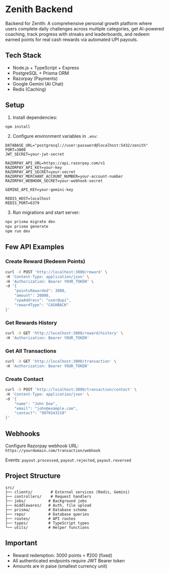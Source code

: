 # Zenith Backend

Backend for Zenith: A comprehensive personal growth platform where users complete daily challenges across multiple categories, get AI-powered coaching, track progress with streaks and leaderboards, and redeem earned points for real cash rewards via automated UPI payouts.

## Tech Stack

- Node.js + TypeScript + Express
- PostgreSQL + Prisma ORM
- Razorpay (Payments)
- Google Gemini (AI Chat)
- Redis (Caching)

## Setup

1. Install dependencies:
```bash
npm install
```

2. Configure environment variables in `.env`:
```env
DATABASE_URL="postgresql://user:password@localhost:5432/zenith"
PORT=3000
JWT_SECRET=your-jwt-secret

RAZORPAY_API_URL=https://api.razorpay.com/v1
RAZORPAY_API_KEY=your-key
RAZORPAY_API_SECRET=your-secret
RAZORPAY_MERCHANT_ACCOUNT_NUMBER=your-account-number
RAZORPAY_WEBHOOK_SECRET=your-webhook-secret

GEMINI_API_KEY=your-gemini-key

REDIS_HOST=localhost
REDIS_PORT=6379
```

3. Run migrations and start server:
```bash
npx prisma migrate dev
npx prisma generate
npm run dev
```

## Few API Examples

### Create Reward (Redeem Points)
```bash
curl -X POST 'http://localhost:3000/reward' \
-H 'Content-Type: application/json' \
-H 'Authorization: Bearer YOUR_TOKEN' \
-d '{
    "pointsRewarded": 3000,
    "amount": 20000,
    "vpaAddress": "user@upi",
    "rewardType": "CASHBACK"
}'
```

### Get Rewards History
```bash
curl -X GET 'http://localhost:3000/reward/history' \
-H 'Authorization: Bearer YOUR_TOKEN'
```

### Get All Transactions
```bash
curl -X GET 'http://localhost:3000/transaction' \
-H 'Authorization: Bearer YOUR_TOKEN'
```

### Create Contact
```bash
curl -X POST 'http://localhost:3000/transaction/contact' \
-H 'Content-Type: application/json' \
-d '{
    "name": "John Doe",
    "email": "john@example.com",
    "contact": "9876543210"
}'
```

## Webhooks

Configure Razorpay webhook URL: `https://yourdomain.com/transaction/webhook`

Events: `payout.processed`, `payout.rejected`, `payout.reversed`

## Project Structure

```
src/
├── clients/        # External services (Redis, Gemini)
├── controllers/    # Request handlers
├── jobs/          # Background jobs
├── middlewares/   # Auth, file upload
├── prisma/        # Database schema
├── repo/          # Database queries
├── routes/        # API routes
├── types/         # TypeScript types
└── utils/         # Helper functions
```

## Important

- Reward redemption: 3000 points = ₹200 (fixed)
- All authenticated endpoints require JWT Bearer token
- Amounts are in paise (smallest currency unit)
